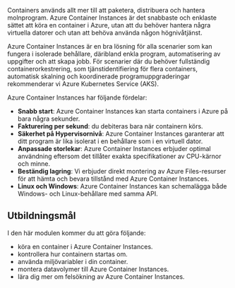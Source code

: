 Containers används allt mer till att paketera, distribuera och hantera molnprogram. Azure Container Instances är det snabbaste och enklaste sättet att köra en container i Azure, utan att du behöver hantera några virtuella datorer och utan att behöva använda någon högnivåtjänst.

Azure Container Instances är en bra lösning för alla scenarier som kan fungera i isolerade behållare, däribland enkla program, automatisering av uppgifter och att skapa jobb. För scenarier där du behöver fullständig containerorkestrering, som tjänstidentifiering för flera containers, automatisk skalning och koordinerade programuppgraderingar rekommenderar vi Azure Kubernetes Service (AKS).

Azure Container Instances har följande fördelar:

- **Snabb start**: Azure Container Instances kan starta containers i Azure på bara några sekunder.
- **Fakturering per sekund**: du debiteras bara när containern körs.
- **Säkerhet på Hypervisornivå**: Azure Container Instances garanterar att ditt program är lika isolerat i en behållare som i en virtuell dator.
- **Anpassade storlekar**: Azure Container Instances erbjuder optimal användning eftersom det tillåter exakta specifikationer av CPU-kärnor och minne.
- **Beständig lagring**: Vi erbjuder direkt montering av Azure Files-resurser för att hämta och bevara tillstånd med Azure Container Instances.
- **Linux och Windows**: Azure Container Instances kan schemalägga både Windows- och Linux-behållare med samma API.

## <a name="learning-objectives"></a>Utbildningsmål  

I den här modulen kommer du att göra följande:

- köra en container i Azure Container Instances.
- kontrollera hur containern startas om.
- använda miljövariabler i din container.
- montera datavolymer till Azure Container Instances.
- lära dig mer om felsökning av Azure Container Instances.
